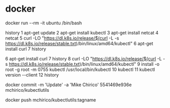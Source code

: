 # docker


docker run --rm -it ubuntu /bin/bash

history
    1  apt-get update
    2  apt-get install kubectl
    3  apt-get install netcat
    4  netcat
    5  curl -LO "https://dl.k8s.io/release/$(curl -L -s https://dl.k8s.io/release/stable.txt)/bin/linux/amd64/kubectl"
    6  apt-get install curl
    7  history


6  apt-get install curl
    7  history
    8  curl -LO "https://dl.k8s.io/release/$(curl -L -s https://dl.k8s.io/release/stable.txt)/bin/linux/amd64/kubectl"
    9  install -o root -g root -m 0755 kubectl /usr/local/bin/kubectl
   10  kubectl
   11  kubectl version --client
   12  history


docker commit -m 'Update'  -a 'Mike Chirico' 5541469e936e mchirico/kubectlutils

docker push mchirico/kubectlutils:tagname
